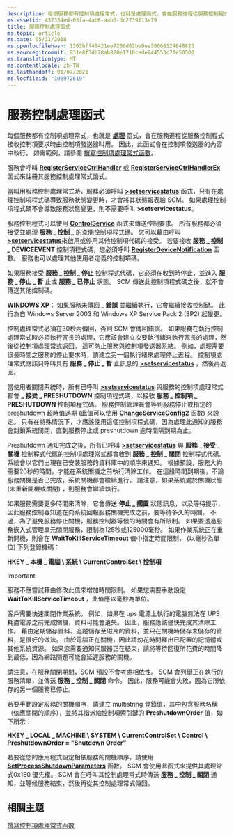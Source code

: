 ```yaml
---
description: 每個服務都有控制項處理常式，也就是處理函式，會在服務進程從服務控制程式接收控制項要求時由控制項發送器叫用。
ms.assetid: 437334ed-05fa-4ab6-aab3-dc2739113e19
title: 服務控制處理函式
ms.topic: article
ms.date: 05/31/2018
ms.openlocfilehash: 1303bff45421ee7206d02be9ee30066324648823
ms.sourcegitcommit: 831e8f3db78ab820e1710cede244553c70e50500
ms.translationtype: MT
ms.contentlocale: zh-TW
ms.lasthandoff: 01/07/2021
ms.locfileid: "106972619"
---
```

# <a name="service-control-handler-function"></a>服務控制處理函式

每個服務都有控制項處理常式，也就是 [**處理**](/windows/desktop/api/Winsvc/nc-winsvc-lphandler_function) 函式，會在服務進程從服務控制程式接收控制項要求時由控制項發送器叫用。 因此，此函式會在控制項發送器的內容中執行。 如需範例，請參閱 [撰寫控制項處理常式函數](writing-a-control-handler-function.md)。

服務會呼叫 [**RegisterServiceCtrlHandler**](/windows/desktop/api/Winsvc/nf-winsvc-registerservicectrlhandlera) 或 [**RegisterServiceCtrlHandlerEx**](/windows/desktop/api/Winsvc/nf-winsvc-registerservicectrlhandlerexa) 函式來註冊其服務控制處理常式函式。

當叫用服務控制處理常式時，服務必須呼叫 [**>setservicestatus**](/windows/desktop/api/Winsvc/nf-winsvc-setservicestatus) 函式，只有在處理控制項程式碼導致服務狀態變更時，才會將其狀態報表給 SCM。 如果處理控制項程式碼不會導致服務狀態變更，則不需要呼叫 **>setservicestatus**。

服務控制程式可以使用 [**ControlService**](/windows/desktop/api/Winsvc/nf-winsvc-controlservice) 函式來傳送控制要求。 所有服務都必須接受並處理 **服務 \_ 控制 \_** 的查閱控制項程式碼。 您可以藉由呼叫 [**>setservicestatus**](/windows/desktop/api/Winsvc/nf-winsvc-setservicestatus)來啟用或停用其他控制項代碼的接受。 若要接收 **服務 \_ 控制 \_ DEVICEEVENT** 控制項程式碼，您必須呼叫 [**RegisterDeviceNotification**](/windows/desktop/api/winuser/nf-winuser-registerdevicenotificationa) 函數。 服務也可以處理其他使用者定義的控制項碼。

如果服務接受 **服務 \_ 控制 \_ 停止** 控制程式代碼，它必須在收到時停止，並進入 **服務 \_ 停止 \_ 暫** 止或 **服務 \_ 已停止** 狀態。 SCM 傳送此控制項程式碼之後，就不會傳送其他控制碼。

**WINDOWS XP：** 如果服務未傳回 **\_ 錯誤** 並繼續執行，它會繼續接收控制碼。 此行為自 Windows Server 2003 和 Windows XP Service Pack 2 (SP2) 起變更。

控制處理常式必須在30秒內傳回，否則 SCM 會傳回錯誤。 如果服務在執行控制處理常式時必須執行冗長的處理，它應該會建立次要執行緒來執行冗長的處理，然後從控制項處理常式返回。 這可防止服務與控制項發送器系結。 例如，處理需要很長時間之服務的停止要求時，請建立另一個執行緒來處理停止進程。 控制項處理常式應該只呼叫具有 **服務 \_ 停止 \_ 暫** 止訊息的 [**>setservicestatus**](/windows/desktop/api/Winsvc/nf-winsvc-setservicestatus) ，然後再返回。

當使用者關閉系統時，所有已呼叫 [**>setservicestatus**](/windows/desktop/api/Winsvc/nf-winsvc-setservicestatus) 與服務的控制項處理常式都會 **\_ 接受 \_ PRESHUTDOWN** 控制項程式碼，以接收 **服務 \_ 控制項 \_ PRESHUTDOWN** 控制項程式碼。 服務控制管理員會等到服務停止或指定的 preshutdown 超時值過期 (此值可以使用 [**ChangeServiceConfig2**](/windows/desktop/api/Winsvc/nf-winsvc-changeserviceconfig2a) 函數) 來設定。 只有在特殊情況下，才應該使用這個控制項程式碼，因為處理此通知的服務會封鎖系統關閉，直到服務停止或 preshutdown 逾時間隔到期為止。

Preshutdown 通知完成之後，所有已呼叫 [**>setservicestatus**](/windows/desktop/api/Winsvc/nf-winsvc-setservicestatus) 與 **服務 \_ 接受 \_ 關機** 控制程式代碼的控制項處理常式都會收到 **服務 \_ 控制 \_ 關閉** 控制程式代碼。 系統會以它們出現在已安裝服務的資料庫中的順序來通知。 根據預設，服務大約需要20秒的時間，才能在系統關機之前執行清除工作。 在這段時間到期後，不論服務關機是否已完成，系統關機都會繼續進行。 請注意，如果系統處於關機狀態 (未重新開機或關閉) ，則服務會繼續執行。

如果服務需要更多時間來清除，它會傳送 **停止 \_ 擱置** 狀態訊息，以及等待提示，因此服務控制器知道在向系統回報服務關機完成之前，要等待多久的時間。 不過，為了避免服務停止關機，服務控制器等候的時間會有所限制。 如果要透過服務嵌入式管理單元關閉服務，限制為125秒或125000毫秒。 如果作業系統正在重新開機，則會在 **WaitToKillServiceTimeout** 值中指定時間限制， (以毫秒為單位) 下列登錄機碼：

**HKEY \_ 本機 \_ 電腦 \\ 系統 \\ CurrentControlSet \\ 控制項**

> [!IMPORTANT]
> 服務不應嘗試藉由修改此值來增加時間限制。 如果您需要手動設定 **WaitToKillServiceTimeout** ，此值應以毫秒為單位。

客戶需要快速關閉作業系統。 例如，如果在 ups 電源上執行的電腦無法在 UPS 耗盡電源之前完成關機，資料可能會遺失。 因此，服務應該儘快完成其清除工作。 藉由定期儲存資料、追蹤儲存至磁片的資料，並只在關機時儲存未儲存的資料，是很好的做法。 由於電腦正在關機，因此請勿花時間釋出已配置的記憶體或其他系統資源。 如果您需要通知伺服器正在結束，請將等待回復所花費的時間降到最低，因為網路問題可能會延遲服務的關機。

請注意，在服務關閉期間，SCM 預設不會考慮相依性。 SCM 會列舉正在執行的服務清單，並傳送 **服務 \_ 控制 \_ 關閉** 命令。 因此，服務可能會失敗，因為它所依存的另一個服務已停止。

若要手動設定服務的關機順序，請建立 multistring 登錄值，其中包含服務名稱（依應關閉的順序），並將其指派給控制項索引鍵的 **PreshutdownOrder** 值，如下所示：

**HKEY \_ LOCAL \_ MACHINE \\ SYSTEM \\ CurrentControlSet \\ Control \\ PreshutdownOrder = "Shutdown Order"**

若要從您的應用程式設定相依服務的關機順序，請使用 [**SetProcessShutdownParameters**](/windows/desktop/api/processthreadsapi/nf-processthreadsapi-setprocessshutdownparameters) 函數。 SCM 會使用此函式來提供其處理常式0x1E0 優先權。 SCM 會在呼叫其控制處理常式時傳送 **服務 \_ 控制 \_ 關閉** 通知，並等候服務結束，然後再從其控制處理常式傳回。

## <a name="related-topics"></a>相關主題

<dl> <dt>

[撰寫控制項處理常式函數](writing-a-control-handler-function.md)
</dt> </dl>

 

 
